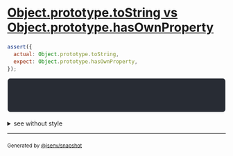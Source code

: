 # [Object.prototype.toString vs Object.prototype.hasOwnProperty](../../well_known.test.js#L29)

```js
assert({
  actual: Object.prototype.toString,
  expect: Object.prototype.hasOwnProperty,
});
```

![img](throw.svg)

<details>
  <summary>see without style</summary>

```console
AssertionError: actual and expect are different

actual: Object.prototype.toString
expect: Object.prototype.hasOwnProperty
```

</details>


---

<sub>
  Generated by <a href="https://github.com/jsenv/core/tree/main/packages/independent/snapshot">@jsenv/snapshot</a>
</sub>
